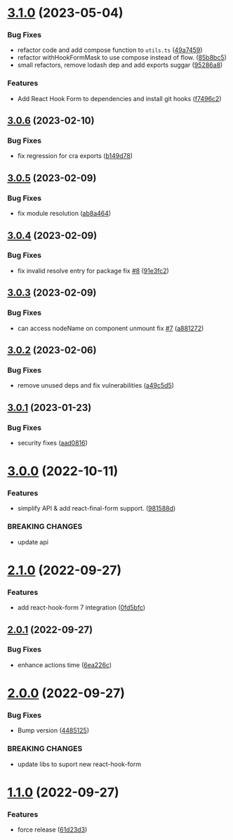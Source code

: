 # [3.1.0](https://github.com/eduardoborges/use-mask-input/compare/3.0.6...3.1.0) (2023-05-04)


### Bug Fixes

* refactor code and add compose function to `utils.ts` ([49a7459](https://github.com/eduardoborges/use-mask-input/commit/49a7459c0976443f04426c2cc14d29172fe413ad))
* refactor withHookFormMask to use compose instead of flow. ([85b8bc5](https://github.com/eduardoborges/use-mask-input/commit/85b8bc59b112341ad76b09d7acc167c98d8bd352))
* small refactors, remove lodash dep and add exports suggar ([95286a8](https://github.com/eduardoborges/use-mask-input/commit/95286a87c4ea3c2bf0f25a418413078da9d17c7b))


### Features

* Add React Hook Form to dependencies and install git hooks ([f7496c2](https://github.com/eduardoborges/use-mask-input/commit/f7496c23a429363bc47e03f18c9ce8eb3be41ab0))

## [3.0.6](https://github.com/eduardoborges/use-mask-input/compare/3.0.5...3.0.6) (2023-02-10)


### Bug Fixes

* fix regression for cra exports ([b149d78](https://github.com/eduardoborges/use-mask-input/commit/b149d7822dac99db3f308671a13b8fbbe148010c))

## [3.0.5](https://github.com/eduardoborges/use-mask-input/compare/3.0.4...3.0.5) (2023-02-09)


### Bug Fixes

* fix module resolution ([ab8a464](https://github.com/eduardoborges/use-mask-input/commit/ab8a464a4cb6fe529d1ff3decc56de925efa68fc))

## [3.0.4](https://github.com/eduardoborges/use-mask-input/compare/3.0.3...3.0.4) (2023-02-09)


### Bug Fixes

* fix invalid resolve entry for package fix [#8](https://github.com/eduardoborges/use-mask-input/issues/8) ([91e3fc2](https://github.com/eduardoborges/use-mask-input/commit/91e3fc28b7180bbc6c608dd33eefd92d1c21da78))

## [3.0.3](https://github.com/eduardoborges/use-mask-input/compare/3.0.2...3.0.3) (2023-02-09)


### Bug Fixes

* can access nodeName on component unmount fix [#7](https://github.com/eduardoborges/use-mask-input/issues/7) ([a881272](https://github.com/eduardoborges/use-mask-input/commit/a881272be60b77287d68208472280c52331d82e7))

## [3.0.2](https://github.com/eduardoborges/use-mask-input/compare/3.0.1...3.0.2) (2023-02-06)


### Bug Fixes

* remove unused deps and fix vulnerabilities ([a49c5d5](https://github.com/eduardoborges/use-mask-input/commit/a49c5d55b485553fe9a79c38af900fc4def24774))

## [3.0.1](https://github.com/eduardoborges/use-mask-input/compare/3.0.0...3.0.1) (2023-01-23)


### Bug Fixes

* security fixes ([aad0816](https://github.com/eduardoborges/use-mask-input/commit/aad08168b9349a6199a3bfa0d1340a5f20cae732))

# [3.0.0](https://github.com/eduardoborges/use-mask-input/compare/2.1.0...3.0.0) (2022-10-11)


### Features

* simplify API & add react-final-form support. ([981588d](https://github.com/eduardoborges/use-mask-input/commit/981588d54121e66d550eb5df9fe64b5de01d70c6))


### BREAKING CHANGES

* update api

# [2.1.0](https://github.com/eduardoborges/use-mask-input/compare/2.0.1...2.1.0) (2022-09-27)


### Features

* add react-hook-form 7 integration ([0fd5bfc](https://github.com/eduardoborges/use-mask-input/commit/0fd5bfca4f8a686b9d89eba1f319c055073f51ed))

## [2.0.1](https://github.com/eduardoborges/use-mask-input/compare/2.0.0...2.0.1) (2022-09-27)


### Bug Fixes

* enhance actions time ([6ea226c](https://github.com/eduardoborges/use-mask-input/commit/6ea226cf1e49f46ff476ad7c1619c136a54a1954))

# [2.0.0](https://github.com/eduardoborges/use-mask-input/compare/1.1.0...2.0.0) (2022-09-27)


### Bug Fixes

* Bump version ([4485125](https://github.com/eduardoborges/use-mask-input/commit/44851258e0b9f767be53d77e279b3604578b8aaa))


### BREAKING CHANGES

* update libs to suport new react-hook-form

# [1.1.0](https://github.com/eduardoborges/use-mask-input/compare/1.0.2...1.1.0) (2022-09-27)


### Features

* force release ([61d23d3](https://github.com/eduardoborges/use-mask-input/commit/61d23d3f588abe095ec0a81de8249801c39a31bd))

